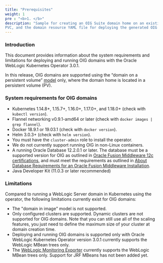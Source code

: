 ```yaml
---
title: "Prerequisites"
weight: 1
pre : "<b>1. </b>"
description: "Sample for creating an OIG Suite domain home on an existing PV or
PVC, and the domain resource YAML file for deploying the generated OIG domain."
---
```


### Introduction

This document provides information about the system requirements and limitations for deploying and running OIG domains with the Oracle WebLogic Kubernetes Operator 3.0.1.

In this release, OIG domains are supported using the “domain on a persistent volume”
[model](https://oracle.github.io/weblogic-kubernetes-operator/userguide/managing-domains/choosing-a-model/) only, where the domain home is located in a persistent volume (PV).

### System requirements for OIG domains

* Kubernetes 1.14.8+, 1.15.7+, 1.16.0+, 1.17.0+, and 1.18.0+ (check with `kubectl version`).
* Flannel networking v0.9.1-amd64 or later (check with `docker images | grep flannel`).
* Docker 18.9.1 or 19.03.1 (check with `docker version`).
* Helm 3.0.3+ (check with `helm version`).
* You must have the `cluster-admin` role to install the operator.
* We do not currently support running OIG in non-Linux containers.
* A running Oracle Database 12.2.0.1 or later. The database must be a supported version for OIG as outlined in [Oracle Fusion Middleware 12c certifications](https://www.oracle.com/technetwork/middleware/fmw-122140-certmatrix-5763476.xlsx), and must meet the requirements as outlined in [About Database Requirements for an Oracle Fusion Middleware Installation](http://www.oracle.com/pls/topic/lookup?ctx=fmw122140&id=GUID-4D3068C8-6686-490A-9C3C-E6D2A435F20A).
* Java Developer Kit (11.0.3 or later recommended)

### Limitations

Compared to running a WebLogic Server domain in Kubernetes using the operator, the
following limitations currently exist for OIG domains:

* The "domain in image" model is not supported.
* Only configured clusters are supported.  Dynamic clusters are not supported for
  OIG domains.  Note that you can still use all of the scaling features,
  you just need to define the maximum size of your cluster at domain creation time.
* Deploying and running OIG domains is supported only with Oracle WebLogic Kubernetes Operator version 3.0.1
  currently supports the WebLogic MBean trees only.  
* The [WebLogic Monitoring Exporter](https://github.com/oracle/weblogic-monitoring-exporter)
  currently supports the WebLogic MBean trees only.  Support for JRF MBeans has not
  been added yet.


